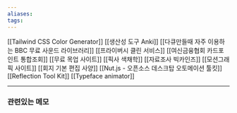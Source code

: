 ```yaml
---
aliases: 
tags:
---
```

[[Tailwind CSS Color Generator]]
[[생산성 도구 Anki]]
[[다큐만들때 자주 이용하는 BBC 무료 사운드 라이브러리]]
[[프라이버시 클린 서비스]]
[[여신금융협회 카드포인트 통합조회]]
[[무료 목업 사이트]]
[[픽사 색채학]]
[[자료조사 빅카인즈]]
[[모션그래픽 사이트]]
[[회지 기본 편집 사양]]
[[Nut.js - 오픈소스 데스크탑 오토메이션 툴킷]]
[[Reflection Tool Kit]]
[[Typeface animator]]

---
### 관련있는 메모